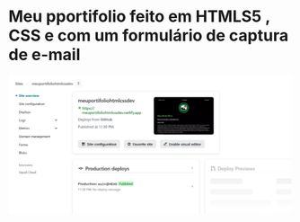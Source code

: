 ﻿# Meu pportifolio feito em HTMLS5 , CSS e com um formulário de captura de e-mail

 
![Meu Portifólio](https://github.com/rsilvadevelloper/my-portifolio/blob/main/Captura%20de%20tela%202024-12-23%20000314.png)

